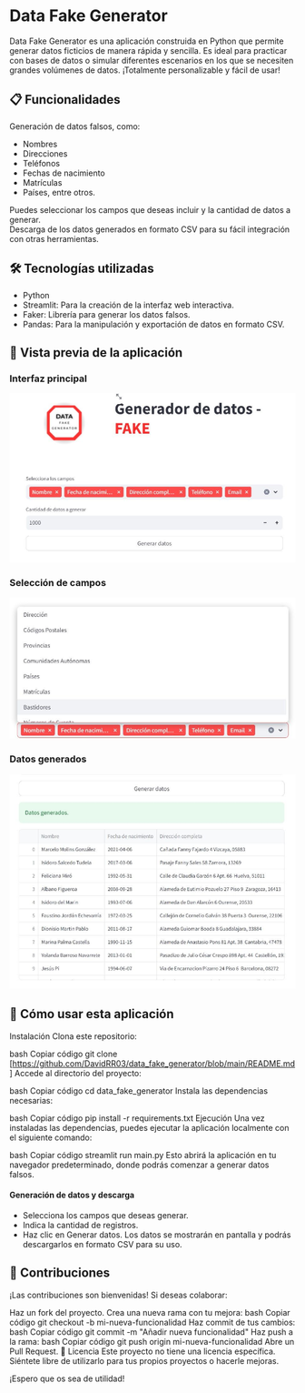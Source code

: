 # Data Fake Generator

Data Fake Generator es una aplicación construida en Python que permite generar datos ficticios de manera rápida y sencilla. Es ideal para practicar con bases de datos o simular diferentes escenarios en los que se necesiten grandes volúmenes de datos. ¡Totalmente personalizable y fácil de usar!

## 📋 Funcionalidades
Generación de datos falsos, como:
* Nombres
* Direcciones
* Teléfonos
* Fechas de nacimiento
* Matrículas
* Países, entre otros.

Puedes seleccionar los campos que deseas incluir y la cantidad de datos a generar.  
Descarga de los datos generados en formato CSV para su fácil integración con otras herramientas.

## 🛠️ Tecnologías utilizadas
* Python  
* Streamlit: Para la creación de la interfaz web interactiva.  
* Faker: Librería para generar los datos falsos.  
* Pandas: Para la manipulación y exportación de datos en formato CSV.  

## 🎥 Vista previa de la aplicación

### Interfaz principal  

![Pantalla principal](https://github.com/DavidRR03/data_fake_generator/blob/main/pant1.jpeg)

### Selección de campos  

![Selección de campos](https://github.com/DavidRR03/data_fake_generator/blob/main/pant2.jpeg)

### Datos generados  

![Datos generados](https://github.com/DavidRR03/data_fake_generator/blob/main/pant3.jpeg)

## 🚀 Cómo usar esta aplicación
Instalación
Clona este repositorio:

bash
Copiar código
git clone [https://github.com/DavidRR03/data_fake_generator/blob/main/README.md]
Accede al directorio del proyecto:  

bash
Copiar código
cd data_fake_generator
Instala las dependencias necesarias:  

bash
Copiar código
pip install -r requirements.txt
Ejecución
Una vez instaladas las dependencias, puedes ejecutar la aplicación localmente con el siguiente comando:  

bash
Copiar código
streamlit run main.py
Esto abrirá la aplicación en tu navegador predeterminado, donde podrás comenzar a generar datos falsos.  

#### Generación de datos y descarga
* Selecciona los campos que deseas generar.
* Indica la cantidad de registros.
* Haz clic en Generar datos.
Los datos se mostrarán en pantalla y podrás descargarlos en formato CSV para su uso.

## 🤝 Contribuciones
¡Las contribuciones son bienvenidas! Si deseas colaborar:

Haz un fork del proyecto.
Crea una nueva rama con tu mejora:
bash
Copiar código
git checkout -b mi-nueva-funcionalidad
Haz commit de tus cambios:
bash
Copiar código
git commit -m "Añadir nueva funcionalidad"
Haz push a la rama:
bash
Copiar código
git push origin mi-nueva-funcionalidad
Abre un Pull Request.
📄 Licencia
Este proyecto no tiene una licencia específica. Siéntete libre de utilizarlo para tus propios proyectos o hacerle mejoras.



¡Espero que os sea de utilidad!
